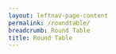 ```yaml
---
layout: leftnav-page-content
permalink: /roundtable/
breadcrumb: Round Table
title: Round Table
---
```

